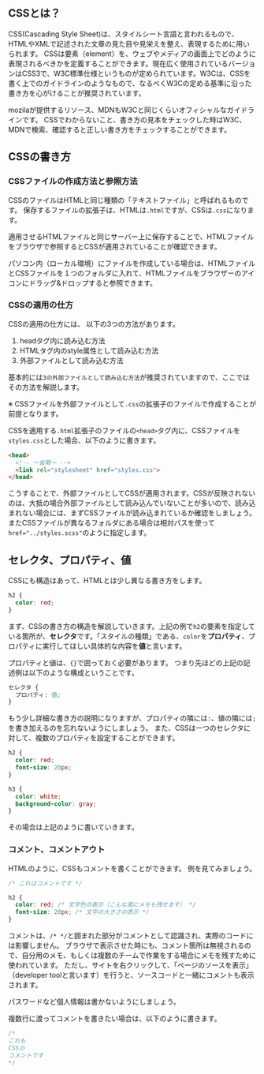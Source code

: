 ## CSSとは？

CSS(Cascading Style Sheet)は、スタイルシート言語と言われるもので、HTMLやXMLで記述された文章の見た目や見栄えを整え、表現するために用いられます。
CSSは要素（element）を、ウェブやメディアの画面上でどのように表現されるべきかを定義することができます。現在広く使用されているバージョンはCSS3で、W3C標準仕様というものが定められています。W3Cは、CSSを書く上でのガイドラインのようなもので、なるべくW3Cの定める基準に沿った書き方を心がけることが推奨されています。

mozilaが提供するリソース、MDNもW3Cと同じくらいオフィシャルなガイドラインです。
CSSでわからないこと、書き方の見本をチェックした時はW3C、MDNで検索、確認すると正しい書き方をチェックすることができます。

## CSSの書き方

### CSSファイルの作成方法と参照方法

CSSのファイルはHTMLと同じ種類の「テキストファイル」と呼ばれるものです。
保存するファイルの拡張子は、HTMLは`.html`ですが、CSSは`.css`になります。

適用させるHTMLファイルと同じサーバー上に保存することで、HTMLファイルをブラウザで参照するとCSSが適用されていることが確認できます。

パソコン内（ローカル環境）にファイルを作成している場合は、HTMLファイルとCSSファイルを１つのフォルダに入れて、HTMLファイルをブラウザーのアイコンにドラッグ&ドロップすると参照できます。

### CSSの適用の仕方

CSSの適用の仕方には、 以下の3つの方法があります。

1. headタグ内に読み込む方法
2. HTMLタグ内のstyle属性として読み込む方法
3. 外部ファイルとして読み込む方法

基本的には`3の外部ファイルとして読み込む方法`が推奨されていますので、ここではその方法を解説します。

※ CSSファイルを外部ファイルとして`.css`の拡張子のファイルで作成することが前提となります。

CSSを適用する`.html`拡張子のファイルの`<head>`タグ内に、CSSファイルを `styles.css`とした場合、以下のように書きます。

```html
<head>
  <!-- 〜省略〜 -->
  <link rel="stylesheet" href="styles.css">
</head>
```

こうすることで、外部ファイルとしてCSSが適用されます。CSSが反映されないのは、大抵の場合外部ファイルとして読み込んでいないことが多いので、読み込まれない場合には、まずCSSファイルが読み込まれているか確認をしましょう。またCSSファイルが異なるフォルダにある場合は相対パスを使って`href="../styles.scss"`のように指定します。

## セレクタ、プロパティ、値

CSSにも構造はあって、HTMLとは少し異なる書き方をします。

```css
h2 {
  color: red;
}
```

まず、CSSの書き方の構造を解説していきます。上記の例で`h2`の要素を指定している箇所が、**セレクタ**です。「スタイルの種類」である、`color`を**プロパティ**、プロパティに実行してほしい具体的な内容を**値**と言います。

プロパティと値は、`{}`で囲っておく必要があります。
つまり先ほどの上記の記述例は以下のような構成ということです。

```css
セレクタ {
  プロパティ: 値;
}
```

もう少し詳細な書き方の説明になりますが、プロパティの隣には`:`、値の隣には`;`を書き加えるのを忘れないようにしましょう。
また、CSSは一つのセレクタに対して、複数のプロパティを設定することができます。

```css
h2 {
  color: red;
  font-size: 20px;
}

h3 {
  color: white;
  background-color: gray;
}
```

その場合は上記のように書いていきます。

### コメント、コメントアウト

HTMLのように、CSSもコメントを書くことができます。
例を見てみましょう。

```css
/* これはコメントです */

h2 {
  color: red; /* 文字色の表示（こんな風にメモも残せます） */
  font-size: 20px; /* 文字の大きさの表示 */
}
```

コメントは、`/* */`と囲まれた部分がコメントとして認識され、実際のコードには影響しません。
ブラウザで表示させた時にも、コメント箇所は無視されるので、自分用のメモ、もしくは複数のチームで作業をする場合にメモを残すために使われています。
ただし、サイトを右クリックして、「ページのソースを表示」（developer toolと言います）を行うと、ソースコードと一緒にコメントも表示されます。

パスワードなど個人情報は書かないようにしましょう。

複数行に渡ってコメントを書きたい場合は、以下のように書きます。

```css
/*
これも
CSSの
コメントです
*/
```